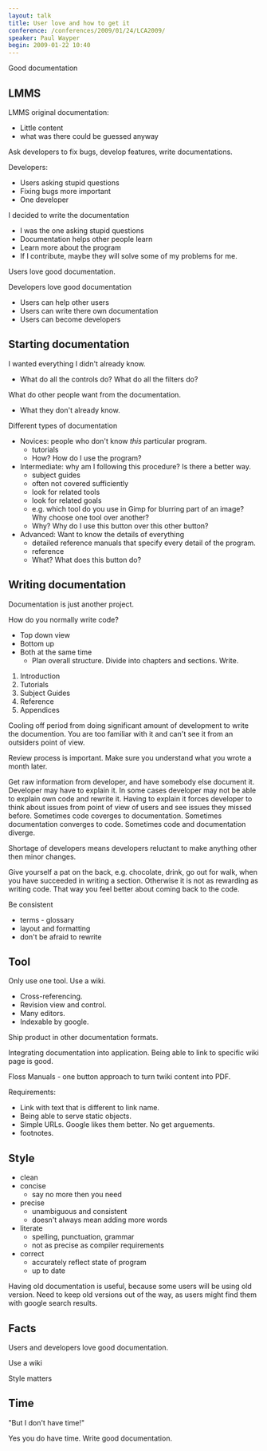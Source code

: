 ```yaml
---
layout: talk
title: User love and how to get it
conference: /conferences/2009/01/24/LCA2009/
speaker: Paul Wayper
begin: 2009-01-22 10:40
---
```

Good documentation

## LMMS

LMMS original documentation:

* Little content
* what was there could be guessed anyway

Ask developers to fix bugs, develop features, write documentations.

Developers:

* Users asking stupid questions
* Fixing bugs more important
* One developer

I decided to write the documentation

* I was the one asking stupid questions
* Documentation helps other people learn
* Learn more about the program
* If I contribute, maybe they will solve some of my problems for me.

Users love good documentation.

Developers love good documentation

* Users can help other users
* Users can write there own documentation
* Users can become developers

## Starting documentation

I wanted everything I didn't already know.

* What do all the controls do? What do all the filters do?

What do other people want from the documentation.

* What they don't already know.

Different types of documentation

* Novices: people who don't know *this* particular program.
  * tutorials
  * How? How do I use the program?
* Intermediate: why am I following this procedure? Is there a better way.
  * subject guides
  * often not covered sufficiently
  * look for related tools
  * look for related goals
  * e.g. which tool do you use in Gimp for blurring part of an image? Why
  choose one tool over another?
  * Why? Why do I use this button over this other button?
* Advanced: Want to know the details of everything
  * detailed reference manuals that specify every detail of the program.
  * reference
  * What? What does this button do?

## Writing documentation

Documentation is just another project.

How do you normally write code?

* Top down view
* Bottom up
* Both at the same time
  * Plan overall structure. Divide into chapters and sections. Write.

1. Introduction
2. Tutorials
3. Subject Guides
4. Reference
5. Appendices

Cooling off period from doing significant amount of development to write the
documention. You are too familiar with it and can't see it from an outsiders
point of view.

Review process is important. Make sure you understand what you wrote a month
later.

Get raw information from developer, and have somebody else document it.
Developer may have to explain it. In some cases developer may not be able to
explain own code and rewrite it. Having to explain it forces developer to think
about issues from point of view of users and see issues they missed before.
Sometimes code coverges to documentation. Sometimes documentation converges to
code. Sometimes code and documentation diverge.

Shortage of developers means developers reluctant to make anything other
then minor changes.

Give yourself a pat on the back, e.g. chocolate, drink, go out for walk, when
you have succeeded in writing a section. Otherwise it is not as rewarding as
writing code.  That way you feel better about coming back to the code.

Be consistent

* terms - glossary
* layout and formatting
* don't be afraid to rewrite

## Tool

Only use one tool. Use a wiki.

* Cross-referencing.
* Revision view and control.
* Many editors.
* Indexable by google.

Ship product in other documentation formats.

Integrating documentation into application. Being able to link to specific wiki
page is good.

Floss Manuals - one button approach to turn twiki content into PDF.

Requirements:

* Link with text that is different to link name.
* Being able to serve static objects.
* Simple URLs. Google likes them better. No get arguements.
* footnotes.

## Style

* clean
* concise
  * say no more then you need
* precise
  * unambiguous and consistent
  * doesn't always mean adding more words
* literate
  * spelling, punctuation, grammar
  * not as precise as compiler requirements
* correct
  * accurately reflect state of program
  * up to date

Having old documentation is useful, because some users will be using old
version. Need to keep old versions out of the way, as users might find
them with google search results.

## Facts

Users and developers love good documentation.

Use a wiki

Style matters

## Time

"But I don't have time!"

Yes you do have time. Write good documentation.
